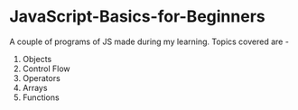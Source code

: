 # JavaScript-Basics-for-Beginners
A couple of programs of JS made during my learning.
Topics covered are -
  1. Objects
  2. Control Flow
  3. Operators
  4. Arrays 
  5. Functions
